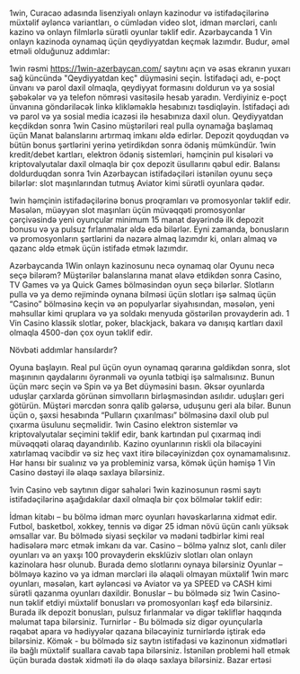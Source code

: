1win, Curacao adasında lisenziyalı onlayn kazinodur və istifadəçilərinə müxtəlif əyləncə variantları, o cümlədən video slot, idman mərcləri, canlı kazino və onlayn filmlərlə sürətli oyunlar təklif edir. Azərbaycanda 1 Vin onlayn kazinoda oynamaq üçün qeydiyyatdan keçmək lazımdır. Budur, əməl etməli olduğunuz addımlar:

1win rəsmi https://1win-azerbaycan.com/ saytını açın və əsas ekranın yuxarı sağ küncündə "Qeydiyyatdan keç" düyməsini seçin.
İstifadəçi adı, e-poçt ünvanı və parol daxil olmaqla, qeydiyyat formasını doldurun və ya sosial şəbəkələr və ya telefon nömrəsi vasitəsilə hesab yaradın.
Verdiyiniz e-poçt ünvanına göndəriləcək linkə klikləməklə hesabınızı təsdiqləyin.
İstifadəçi adı və parol və ya sosial media icazəsi ilə hesabınıza daxil olun.
Qeydiyyatdan keçdikdən sonra 1win Casino müştəriləri real pulla oynamağa başlamaq üçün Manat balanslarını artırmaq imkanı əldə edirlər. Depozit qoyduqdan və bütün bonus şərtlərini yerinə yetirdikdən sonra ödəniş mümkündür. 1win kredit/debet kartları, elektron ödəniş sistemləri, həmçinin pul kisələri və kriptovalyutalar daxil olmaqla bir çox depozit üsullarını qəbul edir. Balansı doldurduqdan sonra 1vin Azərbaycan istifadəçiləri istənilən oyunu seçə bilərlər: slot maşınlarından tutmuş Aviator kimi sürətli oyunlara qədər.

1win həmçinin istifadəçilərinə bonus proqramları və promosyonlar təklif edir. Məsələn, müəyyən slot maşınları üçün müvəqqəti promosyonlar çərçivəsində yeni oyunçular minimum 15 manat dəyərində ilk depozit bonusu və ya pulsuz fırlanmalar əldə edə bilərlər. Eyni zamanda, bonusların və promosyonların şərtlərini də nəzərə almaq lazımdır ki, onları almaq və qazanc əldə etmək üçün istifadə etmək lazımdır.

Azərbaycanda 1Win onlayn kazinosunu necə oynamaq olar
Oyunu necə seçə bilərəm? Müştərilər balanslarına manat əlavə etdikdən sonra Casino, TV Games və ya Quick Games bölməsindən oyun seçə bilərlər. Slotların pulla və ya demo rejimində oynana bilməsi üçün slotları işə salmaq üçün “Casino” bölməsinə keçin və ən populyarlar siyahısından, məsələn, yeni məhsullar kimi qruplara və ya soldakı menyuda göstərilən provayderin adı. 1 Vin Casino klassik slotlar, poker, blackjack, bakara və danışıq kartları daxil olmaqla 4500-dən çox oyun təklif edir.

Növbəti addımlar hansılardır?

Oyuna başlayın. Real pul üçün oyun oynamaq qərarına gəldikdən sonra, slot maşınının qaydalarını öyrənməli və oyunla tətbiqi işə salmalısınız. Bunun üçün mərc seçin və Spin və ya Bet düyməsini basın. Əksər oyunlarda uduşlar çarxlarda görünən simvolların birləşməsindən asılıdır.
uduşları geri götürün. Müştəri mərcdən sonra qalib gələrsə, uduşunu geri ala bilər. Bunun üçün o, şəxsi hesabında “Pulların çıxarılması” bölməsinə daxil olub pul çıxarma üsulunu seçməlidir. 1win Casino elektron sistemlər və kriptovalyutalar seçimini təklif edir, bank kartından pul çıxarmaq indi müvəqqəti olaraq dayandırılıb.
Kazino oyunlarının riskli ola biləcəyini xatırlamaq vacibdir və siz heç vaxt itirə biləcəyinizdən çox oynamamalısınız. Hər hansı bir sualınız və ya probleminiz varsa, kömək üçün həmişə 1 Vin Casino dəstəyi ilə əlaqə saxlaya bilərsiniz.

1vin Casino veb saytının digər sahələri
1win kazinosunun rəsmi saytı istifadəçilərinə aşağıdakılar daxil olmaqla bir çox bölmələr təklif edir:

İdman kitabı – bu bölmə idman mərc oyunları həvəskarlarına xidmət edir. Futbol, ​​basketbol, ​​xokkey, tennis və digər 25 idman növü üçün canlı yüksək əmsallar var. Bu bölmədə siyasi seçkilər və mədəni tədbirlər kimi real hadisələrə mərc etmək imkanı da var.
Casino – bölmə yalnız slot, canlı diler oyunları və ən yaxşı 100 provayderin eksklüziv slotları olan onlayn kazinolara həsr olunub. Burada demo slotlarını oynaya bilərsiniz
Oyunlar – bölməyə kazino və ya idman mərcləri ilə əlaqəli olmayan müxtəlif 1win mərc oyunları, məsələn, kart əyləncəsi və Aviator və ya SPEED və CASH kimi sürətli qazanma oyunları daxildir.
Bonuslar – bu bölmədə siz 1win Casino-nun təklif etdiyi müxtəlif bonusları və promosyonları kəşf edə bilərsiniz. Burada ilk depozit bonusları, pulsuz fırlanmalar və digər təkliflər haqqında məlumat tapa bilərsiniz.
Turnirlər - Bu bölmədə siz digər oyunçularla rəqabət apara və hədiyyələr qazana biləcəyiniz turnirlərdə iştirak edə bilərsiniz.
Kömək - bu bölmədə siz saytın istifadəsi və kazinonun xidmətləri ilə bağlı müxtəlif suallara cavab tapa bilərsiniz. İstənilən problemi həll etmək üçün burada dəstək xidməti ilə də əlaqə saxlaya bilərsiniz.
Bazar ertəsi
